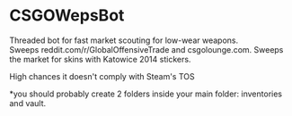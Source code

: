 # CSGOWepsBot
Threaded bot for fast market scouting for low-wear weapons.  
Sweeps reddit.com/r/GlobalOffensiveTrade and csgolounge.com.
Sweeps the market for skins with Katowice 2014 stickers.

High chances it doesn't comply with Steam's TOS

*you should probably create 2 folders inside your main folder: inventories and vault.
